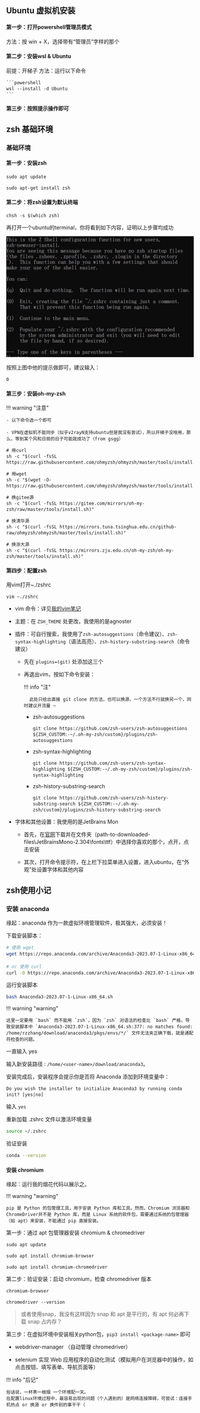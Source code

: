 ## Ubuntu 虚拟机安装

#### 第一步：打开powershell管理员模式

方法：按 win + X，选择带有“管理员”字样的那个

#### 第二步：安装wsl & Ubuntu

前提：开梯子
方法：运行以下命令

    ```powershell
    wsl --install -d Ubuntu
    ```
#### 第三步：按照提示操作即可

## zsh 基础环境

### 基础环境

#### 第一步：安装zsh

```shell
sudo apt update
```
```shell
sudo apt-get install zsh
```

#### 第二步：将zsh设置为默认终端

```shell
chsh -s $(which zsh)
```

再打开一个ubuntu的terminal，你将看到如下内容，证明以上步骤均成功

![alt text](46449b540a4efa4d16581164735d3f4.jpg)

按照上图中他的提示做即可，建议输入：

```shell
0
```

#### 第三步：安装oh-my-zsh

!!! warning "注意"

    - 以下命令选一个即可

    - VPN在虚拟机不能同步（似乎v2rayN支持ubuntu但是我没有尝试），所以开梯子没啥用，那么，等到某个风和日丽的日子可能就成功了（from gsgg）


```shell
# 用curl
sh -c "$(curl -fsSL https://raw.githubusercontent.com/ohmyzsh/ohmyzsh/master/tools/install.sh)"
```
```shell
# 用wget
sh -c "$(wget -O- https://raw.githubusercontent.com/ohmyzsh/ohmyzsh/master/tools/install.sh)"
```
```shell
# 换gitee源
sh -c "$(curl -fsSL https://gitee.com/mirrors/oh-my-zsh/raw/master/tools/install.sh)"
```

```shell
# 换清华源
sh -c "$(curl -fsSL https://mirrors.tuna.tsinghua.edu.cn/github-raw/ohmyzsh/ohmyzsh/master/tools/install.sh)"
```

```shell
# 换浙大源
sh -c "$(curl -fsSL https://mirrors.zju.edu.cn/oh-my-zsh/oh-my-zsh/master/tools/install.sh)"
```

#### 第四步：配置zsh

用vim打开~./zshrc

```shell
vim ~./zshrc
```

- vim 命令：详见[我的vim笔记](https://r-z-zhang-ai.github.io/CS/Tools/vim/)

- 主题：在 `ZSH_THEME` 处更改，我使用的是agnoster
- 插件：可自行搜索，我使用了`zsh-autosuggestions`（命令建议）、`zsh-syntax-highlighting`（语法高亮）、`zsh-history-substring-search`（命令建议）

    - 先在 `plugins=(git)` 处添加这三个
    - 再退出vim，按如下命令安装：

        !!! info "注"

            此处只给出直接 git clone 的方法，也可以换源，一个方法不行就换另一个，同时建议开流量 ~

        - zsh-autosuggestions
            ```shell
            git clone https://github.com/zsh-users/zsh-autosuggestions ${ZSH_CUSTOM:-~/.oh-my-zsh/custom}/plugins/zsh-autosuggestions
            ```

        - zsh-syntax-highlighting
            ```shell
            git clone https://github.com/zsh-users/zsh-syntax-highlighting ${ZSH_CUSTOM:-~/.oh-my-zsh/custom}/plugins/zsh-syntax-highlighting
            ```

        - zsh-history-substring-search
            ```shell
            git clone https://github.com/zsh-users/zsh-history-substring-search ${ZSH_CUSTOM:-~/.oh-my-zsh/custom}/plugins/zsh-history-substring-search
            ```
        
- 字体和其他设置：我使用的是JetBrains Mon

    - 首先，在[官网](https://www.jetbrains.com/lp/mono/)下载并在文件夹（path-to-downloaded-files\JetBrainsMono-2.304\fonts\ttf）中选择你喜欢的那个，点开，点击安装

    - 其次，打开命令提示符，在上栏下拉菜单进入设置，进入ubuntu，在“外观”处设置字体和其他内容

## zsh使用小记

### 安装 anaconda

缘起：anaconda 作为一款虚拟环境管理软件，极其强大，必须安装！

下载安装脚本：
```bash
# 使用 wget
wget https://repo.anaconda.com/archive/Anaconda3-2023.07-1-Linux-x86_64.sh

# or 使用 curl
curl -O https://repo.anaconda.com/archive/Anaconda3-2023.07-1-Linux-x86_64.sh
```


运行安装脚本

```bash
bash Anaconda3-2023.07-1-Linux-x86_64.sh
```

!!! warning "warning"

    这里一定要用 `bash` 而不能用 `zsh`，因为 `zsh` 对语法的检查比 `bash` 严格，导致安装脚本中 `Anaconda3-2023.07-1-Linux-x86_64.sh:377: no matches found: /home/rzzhang/download/anaconda3/pkgs/envs/*/` 文件无法夹正确下载，就是通配符检查的问题。

一直输入 yes 

输入新安装路径 : `/home/<user-name>/download/anaconda3`。


安装完成后，安装程序会提示你是否将 Anaconda 添加到环境变量中：
```
Do you wish the installer to initialize Anaconda3 by running conda init? [yes|no]
```
输入 `yes`


重新加载 .zshrc 文件以激活环境变量
```bash
source ~/.zshrc
```

验证安装

```bash
conda --version
```


#### 安装 chromium

缘起：运行我的烟花代码以展示之。

!!! warning "warning"

    pip 是 Python 的包管理工具，用于安装 Python 库和工具。然而，Chromium 浏览器和 ChromeDriver并不是 Python 库，而是 Linux 系统的软件包，需要通过系统的包管理器（如 apt）来安装，不能通过 pip 直接安装。    

第一步：通过 apt 包管理器安装 chromium & chromedriver

```shell
sudo apt update
```
```shell
sudo apt install chromium-browser
```
```shell
sudo apt install chromium-chromedriver
```

第二步：验证安装：启动 chromium，检查 chromedriver 版本

```shell
chromium-browser
```
```shell
chromedriver --version
```

> 或者使用snap，我没有这样因为 snap 和 apt 是平行的，有 apt 何必再下载 snap 占内存？

第三步：在虚拟环境中安装相关python包，`pip3 install <package-name>` 即可

- webdriver-manager （自动管理 chromedriver）

- selenium 实现 Web 应用程序的自动化测试（模拟用户在浏览器中的操作，如点击按钮、填写表单、导航页面等）




!!! info "后记"

    俗话说，一杯茶一根烟 一个环境配一天。
    在配置linux环境过程中，最容易出现的问题（个人遇到的）是网络连接障碍，可尝试：连接手机热点 or 换源 or 换件别的事干干（

